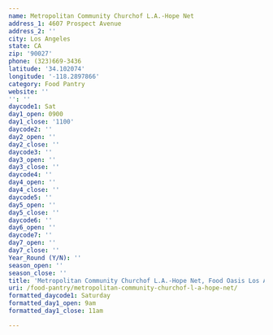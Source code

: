 ```yaml
---
name: Metropolitan Community Churchof L.A.-Hope Net
address_1: 4607 Prospect Avenue
address_2: ''
city: Los Angeles
state: CA
zip: '90027'
phone: (323)669-3436
latitude: '34.102074'
longitude: '-118.2897866'
category: Food Pantry
website: ''
'': ''
daycode1: Sat
day1_open: 0900
day1_close: '1100'
daycode2: ''
day2_open: ''
day2_close: ''
daycode3: ''
day3_open: ''
day3_close: ''
daycode4: ''
day4_open: ''
day4_close: ''
daycode5: ''
day5_open: ''
day5_close: ''
daycode6: ''
day6_open: ''
daycode7: ''
day7_open: ''
day7_close: ''
Year_Round (Y/N): ''
season_open: ''
season_close: ''
title: 'Metropolitan Community Churchof L.A.-Hope Net, Food Oasis Los Angeles'
uri: /food-pantry/metropolitan-community-churchof-l-a-hope-net/
formatted_daycode1: Saturday
formatted_day1_open: 9am
formatted_day1_close: 11am

---
```

